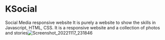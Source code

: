 # KSocial
Social Media responsive website
It is purely a website to show the skills in Javascript, HTML, CSS. It is a responsive website and a collection of photos and stories![Screenshot_20221117_231846](https://user-images.githubusercontent.com/118010051/232510709-f4d2591c-1fd1-40df-9657-86ed0b1de3f5.png)
